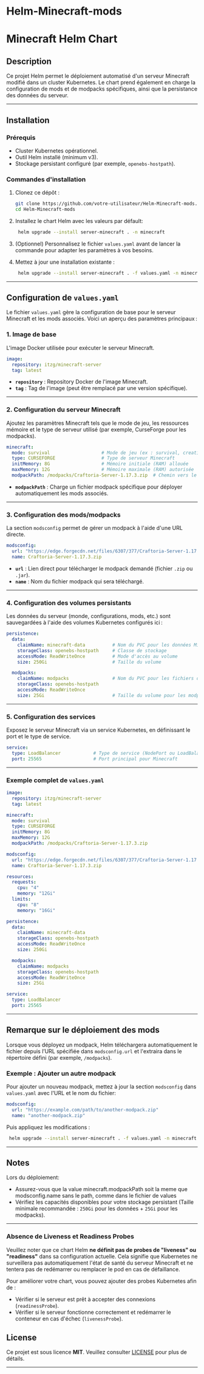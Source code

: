 # Helm-Minecraft-mods

# Minecraft Helm Chart

## Description

Ce projet Helm permet le déploiement automatisé d'un serveur Minecraft modifié dans un cluster Kubernetes. Le chart prend également en charge la configuration de mods et de modpacks spécifiques, ainsi que la persistance des données du serveur.

---

## Installation

### Prérequis

- Cluster Kubernetes opérationnel.
- Outil Helm installé (minimum v3).
- Stockage persistant configuré (par exemple, `openebs-hostpath`).

### Commandes d'installation

1. Clonez ce dépôt :

   ```bash
   git clone https://github.com/votre-utilisateur/Helm-Minecraft-mods.git
   cd Helm-Minecraft-mods
   ```

2. Installez le chart Helm avec les valeurs par défault:

   ```bash
    helm upgrade --install server-minecraft . -n minecraft
   ```

3. (Optionnel) Personnalisez le fichier `values.yaml` avant de lancer la commande pour adapter les paramètres à vos besoins.

4. Mettez à jour une installation existante :

   ```bash
    helm upgrade --install server-minecraft . -f values.yaml -n minecraft
   ```

---

## Configuration de `values.yaml`

Le fichier `values.yaml` gère la configuration de base pour le serveur Minecraft et les mods associés. Voici un aperçu des paramètres principaux :

### 1. **Image de base**

L'image Docker utilisée pour exécuter le serveur Minecraft.

```yaml
image:
  repository: itzg/minecraft-server
  tag: latest
```

- **`repository`** : Repository Docker de l'image Minecraft.
- **`tag`** : Tag de l'image (peut être remplacé par une version spécifique).

---

### 2. **Configuration du serveur Minecraft**

Ajoutez les paramètres Minecraft tels que le mode de jeu, les ressources mémoire et le type de serveur utilisé (par exemple, CurseForge pour les modpacks).

```yaml
minecraft:
  mode: survival                   # Mode de jeu (ex : survival, creative)
  type: CURSEFORGE                 # Type de serveur Minecraft
  initMemory: 8G                   # Mémoire initiale (RAM) allouée
  maxMemory: 12G                   # Mémoire maximale (RAM) autorisée
  modpackPath: /modpacks/Craftoria-Server-1.17.3.zip  # Chemin vers le modpack
```

- **`modpackPath`** : Charge un fichier modpack spécifique pour déployer automatiquement les mods associés.

---

### 3. **Configuration des mods/modpacks**

La section `modsconfig` permet de gérer un modpack à l'aide d'une URL directe.

```yaml
modsconfig:
  url: "https://edge.forgecdn.net/files/6307/377/Craftoria-Server-1.17.3.zip"
  name: Craftoria-Server-1.17.3.zip
```

- **`url`** : Lien direct pour télécharger le modpack demandé (fichier `.zip` ou `.jar`).
- **`name`** : Nom du fichier modpack qui sera téléchargé.

---

### 4. **Configuration des volumes persistants**

Les données du serveur (monde, configurations, mods, etc.) sont sauvegardées à l'aide des volumes Kubernetes configurés ici :

```yaml
persistence:
  data:
    claimName: minecraft-data          # Nom du PVC pour les données Minecraft
    storageClass: openebs-hostpath     # Classe de stockage
    accessMode: ReadWriteOnce          # Mode d'accès au volume
    size: 250Gi                        # Taille du volume

  modpacks:
    claimName: modpacks                # Nom du PVC pour les fichiers de modpacks
    storageClass: openebs-hostpath
    accessMode: ReadWriteOnce
    size: 25Gi                         # Taille du volume pour les modpacks
```

---

### 5. **Configuration des services**

Exposez le serveur Minecraft via un service Kubernetes, en définissant le port et le type de service.

```yaml
service:
  type: LoadBalancer            # Type de service (NodePort ou LoadBalancer)
  port: 25565                   # Port principal pour Minecraft
```

---

### Exemple complet de `values.yaml`

```yaml
image:
  repository: itzg/minecraft-server
  tag: latest

minecraft:
  mode: survival
  type: CURSEFORGE
  initMemory: 8G
  maxMemory: 12G
  modpackPath: /modpacks/Craftoria-Server-1.17.3.zip

modsconfig:
  url: "https://edge.forgecdn.net/files/6307/377/Craftoria-Server-1.17.3.zip"
  name: Craftoria-Server-1.17.3.zip

resources:
  requests:
    cpu: "4"
    memory: "12Gi"
  limits:
    cpu: "8"
    memory: "16Gi"

persistence:
  data:
    claimName: minecraft-data
    storageClass: openebs-hostpath
    accessMode: ReadWriteOnce
    size: 250Gi

  modpacks:
    claimName: modpacks
    storageClass: openebs-hostpath
    accessMode: ReadWriteOnce
    size: 25Gi

service:
  type: LoadBalancer
  port: 25565
```

---

## Remarque sur le déploiement des mods

Lorsque vous déployez un modpack, Helm téléchargera automatiquement le fichier depuis l’URL spécifiée dans `modsconfig.url` et l'extraira dans le répertoire défini (par exemple, `/modpacks`).

### Exemple : Ajouter un autre modpack

Pour ajouter un nouveau modpack, mettez à jour la section `modsconfig` dans `values.yaml` avec l'URL et le nom du fichier:

```yaml
modsconfig:
  url: "https://example.com/path/to/another-modpack.zip"
  name: "another-modpack.zip"
```

Puis appliquez les modifications :

```bash
 helm upgrade --install server-minecraft . -f values.yaml -n minecraft
```

---

## Notes

Lors du déploiement:
- Assurez-vous que la value minecraft.modpackPath soit la meme que modsconfig.name sans le path, comme dans le fichier de values
- Vérifiez les capacités disponibles pour votre stockage persistant (Taille minimale recommandée : `250Gi` pour les données + `25Gi` pour les modpacks).

---

### Absence de Liveness et Readiness Probes

Veuillez noter que ce chart Helm **ne définit pas de probes de "liveness" ou "readiness"** dans sa configuration actuelle. Cela signifie que Kubernetes ne surveillera pas automatiquement l'état de santé du serveur Minecraft et ne tentera pas de redémarrer ou remplacer le pod en cas de défaillance.

Pour améliorer votre chart, vous pouvez ajouter des probes Kubernetes afin de :
- Vérifier si le serveur est prêt à accepter des connexions (`readinessProbe`).
- Vérifier si le serveur fonctionne correctement et redémarrer le conteneur en cas d'échec (`livenessProbe`).

## License

Ce projet est sous licence **MIT**. Veuillez consulter [LICENSE](./LICENSE) pour plus de détails.

---
